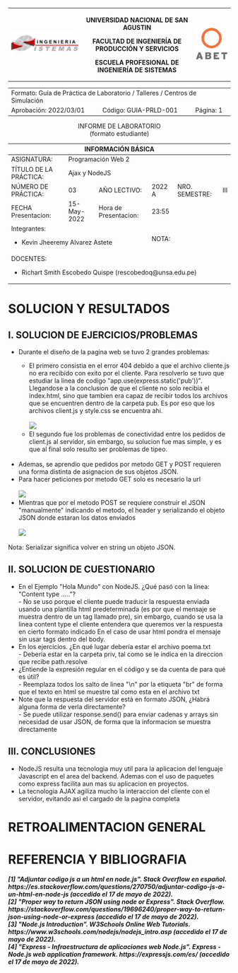 <table>
  <tbody>
   <tr>
   <td><img src="./imagenes/epis.png" alt="EPIS"></td>
   <th>
   <p>UNIVERSIDAD NACIONAL DE SAN AGUSTIN</p>
   <p>FACULTAD DE INGENIERÍA DE PRODUCCIÓN Y SERVICIOS</p>
   <p>ESCUELA PROFESIONAL DE INGENIERÍA DE SISTEMAS</p>
   </th>
   <td><img src="./imagenes/abet.png" alt="ABET"></td>
   </tr>
  </tbody>
</table>
<div align="center" dir="auto"><table>    
   <tbody>
   <tr><td colspan="3">Formato: Guía de Práctica de Laboratorio / Talleres / Centros de Simulación</td></tr>
   <tr><td>Aprobación:  2022/03/01</td><td>Código: GUIA-PRLD-001</td><td>Página: 1</td></tr>
   </tbody>
</table></div>
<div align="center" dir="auto">
   <span>INFORME DE LABORATORIO</span><br>
   <span>(formato estudiante)</span>
</div>
<div align="center" dir="auto"><table>
   <tbody><tr><th colspan="6">INFORMACIÓN BÁSICA</th></tr>
   </tbody><tbody>
   <tr><td>ASIGNATURA:</td><td colspan="5">Programación Web 2</td></tr>
   <tr><td>TÍTULO DE LA PRÁCTICA: </td><td colspan="5">Ajax y NodeJS</td></tr>
   <tr>
   <td>NÚMERO DE PRÁCTICA:</td><td>03</td><td>AÑO LECTIVO:</td><td>2022 A</td><td>NRO. SEMESTRE:</td><td>III</td>
   </tr>
   <tr>
   <td>FECHA Presentacion:</td><td>15-May-2022</td><td>Hora de Presentacion:</td><td colspan="3">23:55</td>
   </tr>
   <tr><td colspan="3">Integrantes:
   <ul dir="auto">
   <li>Kevin Jheeremy Alvarez Astete</li>
   </ul>
   </td>
   <td> NOTA: </td>
   <td colspan="2"> </td>
   </tr><tr><td colspan="6">DOCENTES:
   <ul dir="auto">
   <li>Richart Smith Escobedo Quispe (rescobedoq@unsa.edu.pe)</li>
   </ul>
   </td>
</tr></tbody></table></div>
   <h1>SOLUCION Y RESULTADOS</h1>
   <h2>I. SOLUCION DE EJERCICIOS/PROBLEMAS</h2>
      <ul><li> Durante el diseño de la pagina web se tuvo 2 grandes problemas:</li>
          <ul><li> El primero consistia en el error 404 debido a que el archivo cliente.js no era recibido con exito por el cliente. Para resolverlo
              se tuvo que estudiar la linea de codigo "app.use(express.static('pub'))". Llegandose a la conclusion de que el cliente no solo recibia
              el index.html, sino que tambien era capaz de recibir todos los archivos que se encuentren dentro de la carpeta pub.
              Es por eso que los archivos client.js y style.css se encuentra ahi.</li><br>
              <img src="https://i.ibb.co/Kb8nkWm/img01.png">
              <li> El segundo fue los problemas de conectividad entre los pedidos de client.js al servidor, sin embargo, su solucion fue mas simple, y es que 
                al final solo resulto ser problemas de tipeo.</li></ul><br>       
          <li> Ademas, se aprendio que pedidos por metodo GET y POST requieren una forma distinta de asignacion de sus objetos JSON.</li>
          <li>Para hacer peticiones por metodo GET solo es necesario la url</li><br>
          <img src="https://i.ibb.co/mFDN6dK/img03.png">
          <li>Mientras que por el metodo POST se requiere construir el JSON "manualmente" indicando el metodo, el header y serializando el objeto JSON donde
          estaran los datos enviados</li><br>
          <img src="https://i.ibb.co/wRYm08f/img04.png"></ul>
          Nota: Serializar significa volver en string un objeto JSON.
            
   <h2>II. SOLUCION DE CUESTIONARIO</h2>
   <ul>
      <li> En el Ejemplo "Hola Mundo" con NodeJS. ¿Qué pasó con la línea: "Content type ….."?</li>
          - No se uso porque el cliente puede traducir la respuesta enviada usando una plantilla html predeterminada (es por que el mensaje se muestra dentro 
            de un tag llamado pre), sin embargo, cuando se usa la linea content type el cliente entendera que queremos ver la respuesta en cierto formato indicado
            En el caso de usar html pondra el mensaje sin usar tags dentro del body.
      <li> En los ejercicios. ¿En qué lugar debería estar el archivo poema.txt</li>
          - Deberia estar en la carpeta priv, tal como se le indica en la direccion que recibe path.resolve
      <li> ¿Entiende la expresión regular en el código y se da cuenta de para qué es útil?</li>
          - Reemplaza todos los salto de linea "\n" por la etiqueta "br" de forma que el texto en html se muestre tal como esta en el archivo txt
      <li> Note que la respuesta del servidor está en formato JSON, ¿Habrá alguna forma de verla directamente?</li>
          - Se puede utilizar response.send() para enviar cadenas y arrays sin necesidad de usar JSON, de forma que la informacion se muestra directamente
   </ul>
   <h2>III. CONCLUSIONES</h2>
   <ul>
      <li>NodeJS resulta una tecnologia muy util para la aplicacion del lenguaje Javascript en el area del backend. Ademas con el uso de paquetes como
          express facilita aun mas su aplicacion en proyectos.</li>
      <li>La tecnologia AJAX agiliza mucho la interaccion del cliente con el servidor, evitando asi el cargado de la pagina completa</li>
   </ul>
   <h1>RETROALIMENTACION GENERAL</h1>
   <h1>REFERENCIA Y BIBLIOGRAFIA</h1>
   <b><i>[1] "Adjuntar codigo js a un html en node.js". Stack Overflow en español. https://es.stackoverflow.com/questions/270750/adjuntar-codigo-js-a-un-html-en-node-js (accedido el 17 de mayo de 2022).</i></b><br>
   <b><i>[2] "Proper way to return JSON using node or Express". Stack Overflow. https://stackoverflow.com/questions/19696240/proper-way-to-return-json-using-node-or-express (accedido el 17 de mayo de 2022).</i></b><br>
   <b><i>[3] "Node.js Introduction". W3Schools Online Web Tutorials. https://www.w3schools.com/nodejs/nodejs_intro.asp (accedido el 17 de mayo de 2022).</i></b><br>
   <b><i>[4] "Express - Infraestructura de aplicaciones web Node.js". Express - Node.js web application framework. https://expressjs.com/es/ (accedido el 17 de mayo de 2022).</i></b>
